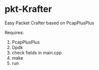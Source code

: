 # pkt-Krafter
Easy Packet Crafter based on PcapPlusPlus

Requires:
1) PcapPlusPlus
2) Dpdk
3) check fields in main.cpp
4) make
5) run
